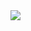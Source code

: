 <img src="https://capsule-render.vercel.app/api?type=wave&color=auto&height=300&section=header&text=Welcome&fontSize=90&desc=Arciel%20Github%20Repo&descAlign=70&descAlignY=70" />

<!--
**Arc1el/Arc1el** is a ✨ _special_ ✨ repository because its `README.md` (this file) appears on your GitHub profile.

Here are some ideas to get you started:

- 🔭 I’m currently working on ...
- 🌱 I’m currently learning ...
- 👯 I’m looking to collaborate on ...
- 🤔 I’m looking for help with ...
- 💬 Ask me about ...
- 📫 How to reach me: ...
- 😄 Pronouns: ...
- ⚡ Fun fact: ...
-->
